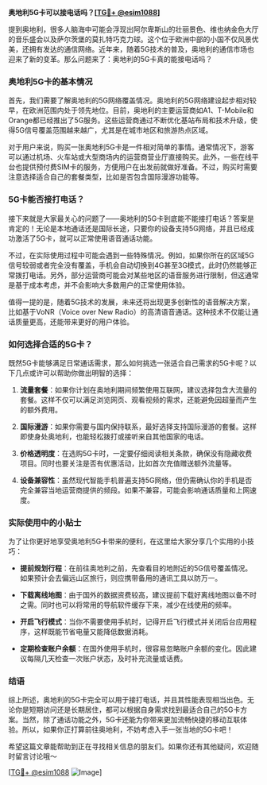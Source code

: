 **奥地利5G卡可以接电话吗？[[TG💪+ @esim1088](https://t.me/s/esim1088)]**

提到奥地利，很多人脑海中可能会浮现出阿尔卑斯山的壮丽景色、维也纳金色大厅的音乐盛会以及萨尔茨堡的莫扎特巧克力球。这个位于欧洲中部的小国不仅风景优美，还拥有发达的通信网络。近年来，随着5G技术的普及，奥地利的通信市场也迎来了新的变革。那么问题来了：奥地利的5G卡真的能接电话吗？

### 奥地利5G卡的基本情况

首先，我们需要了解奥地利的5G网络覆盖情况。奥地利的5G网络建设起步相对较早，在欧洲范围内处于领先地位。目前，奥地利的主要运营商如A1、T-Mobile和Orange都已经推出了5G服务。这些运营商通过不断优化基站布局和技术升级，使得5G信号覆盖范围越来越广，尤其是在城市地区和旅游热点区域。

对于用户来说，购买一张奥地利5G卡是一件相对简单的事情。通常情况下，游客可以通过机场、火车站或大型商场内的运营商营业厅直接购买。此外，一些在线平台也提供预付费SIM卡的服务，方便用户在出发前就做好准备。不过，购买时需要注意选择适合自己的套餐类型，比如是否包含国际漫游功能等。

### 5G卡能否接打电话？

接下来就是大家最关心的问题了——奥地利的5G卡到底能不能接打电话？答案是肯定的！无论是本地通话还是国际长途，只要你的设备支持5G网络，并且已经成功激活了5G卡，就可以正常使用语音通话功能。

不过，在实际使用过程中可能会遇到一些特殊情况。例如，如果你所在的区域5G信号较弱或者完全没有覆盖，手机会自动切换到4G甚至3G模式，此时仍然能够正常拨打电话。另外，部分运营商可能会对某些地区的语音服务进行限制，但这通常是基于成本考虑，并不会影响大多数用户的正常使用体验。

值得一提的是，随着5G技术的发展，未来还将出现更多创新性的语音解决方案，比如基于VoNR（Voice over New Radio）的高清语音通话。这种技术不仅能让通话质量更高，还能带来更好的用户体验。

### 如何选择合适的5G卡？

既然5G卡能够满足日常通话需求，那么如何挑选一张适合自己需求的5G卡呢？以下几点或许可以帮助你做出明智的选择：

1. **流量套餐**：如果你计划在奥地利期间频繁使用互联网，建议选择包含大流量的套餐。这样不仅可以满足浏览网页、观看视频的需求，还能避免因超量而产生的额外费用。
   
2. **国际漫游**：如果你需要与国内保持联系，最好选择支持国际漫游的套餐。这样即使身处奥地利，也能轻松拨打或接听来自其他国家的电话。
   
3. **价格透明度**：在选购5G卡时，一定要仔细阅读相关条款，确保没有隐藏收费项目。同时也要关注是否有优惠活动，比如首次充值赠送额外流量等。
   
4. **设备兼容性**：虽然现代智能手机普遍支持5G网络，但仍需确认你的手机是否完全兼容当地运营商提供的频段。如果不兼容，可能会影响通话质量和上网速度。

### 实际使用中的小贴士

为了让你更好地享受奥地利5G卡带来的便利，在这里给大家分享几个实用的小技巧：

- **提前规划行程**：在前往奥地利之前，先查看目的地附近的5G信号覆盖情况。如果预计会去偏远山区旅行，则应携带备用的通讯工具以防万一。
  
- **下载离线地图**：由于国外的数据资费较高，建议提前下载好离线地图以备不时之需。同时也可以将常用的导航软件缓存下来，减少在线使用的频率。
  
- **开启飞行模式**：当你不需要使用手机时，记得开启飞行模式并关闭后台应用程序，这样既能节省电量又能降低数据消耗。
  
- **定期检查账户余额**：在国外使用手机时，很容易忽略账户余额的变化。因此建议每隔几天检查一次账户状态，及时补充流量或话费。

### 结语

综上所述，奥地利的5G卡完全可以用于接打电话，并且其性能表现相当出色。无论你是短期访问还是长期居住，都可以根据自身需求找到最适合自己的5G卡方案。当然，除了通话功能之外，5G卡还能为你带来更加流畅快捷的移动互联体验。所以，如果你正打算前往奥地利，不妨考虑入手一张当地的5G卡吧！

希望这篇文章能帮助到正在寻找相关信息的朋友们。如果你还有其他疑问，欢迎随时留言讨论哦～ 

[[TG💪+ @esim1088](https://t.me/s/esim1088) ![Image](https://i.postimg.cc/4NQfJmqS/Snipaste-2025-05-13-00-14-12.png)]